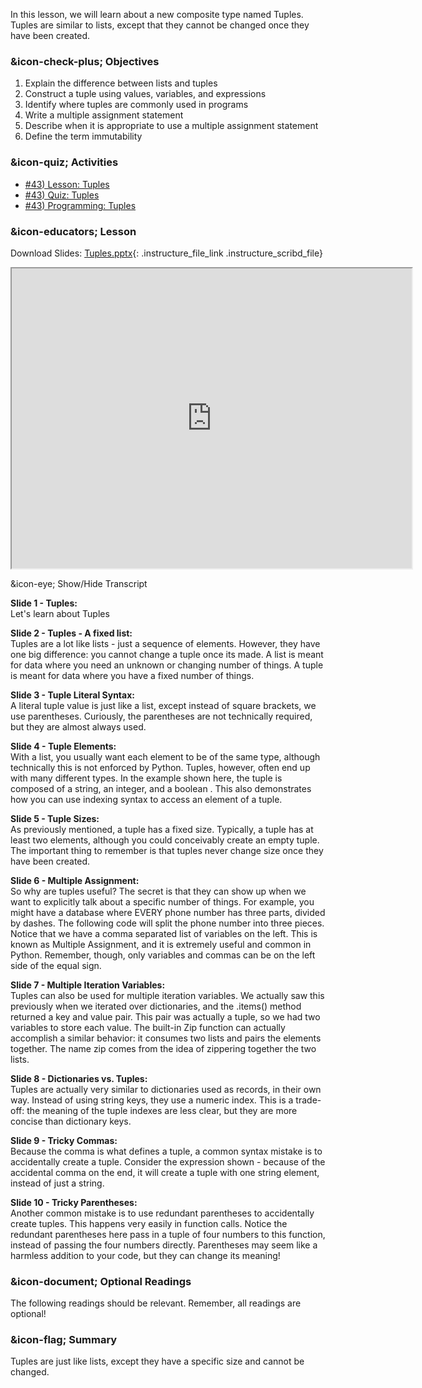 In this lesson, we will learn about a new composite type named Tuples. Tuples
are similar to lists, except that they cannot be changed once they have been
created.

###  &icon-check-plus; Objectives

  1. Explain the difference between lists and tuples
  2. Construct a tuple using values, variables, and expressions
  3. Identify where tuples are commonly used in programs
  4. Write a multiple assignment statement
  5. Describe when it is appropriate to use a multiple assignment statement
  6. Define the term immutability

###  &icon-quiz; Activities

  * [#43) Lesson: Tuples](#video)
  * [#43) Quiz: Tuples](https://vt.instructure.com/courses/66476/assignments/356623)
  * [#43) Programming: Tuples](https://vt.instructure.com/courses/66476/assignments/356683)

###  &icon-educators; Lesson

Download Slides:
[Tuples.pptx](https://vt.instructure.com/courses/66476/files/5919805/download?verifier=E3i5p2dI2td6M8lZXib6PGzR7R4QBN2LfqxLQPFi&wrap=1
"Tuples.pptx" ){: .instructure_file_link .instructure_scribd_file}

<iframe height="150" width="300" style="width: 640px; height: 480px;"
webkitallowfullscreen="webkitallowfullscreen" title="Tuples"
mozallowfullscreen="mozallowfullscreen"
src="https://www.youtube.com/embed/7A0aV1-q3gk?feature=oembed&rel=0"
allowfullscreen="allowfullscreen"></iframe>

&icon-eye; Show/Hide Transcript

**Slide 1 - Tuples:**  
Let's learn about Tuples

**Slide 2 - Tuples - A fixed list:**  
Tuples are a lot like lists - just a sequence of elements. However, they have
one big difference: you cannot change a tuple once its made. A list is meant
for data where you need an unknown or changing number of things. A tuple is
meant for data where you have a fixed number of things.

**Slide 3 - Tuple Literal Syntax:**  
A literal tuple value is just like a list, except instead of square brackets,
we use parentheses. Curiously, the parentheses are not technically required,
but they are almost always used.

**Slide 4 - Tuple Elements:**  
With a list, you usually want each element to be of the same type, although
technically this is not enforced by Python. Tuples, however, often end up with
many different types. In the example shown here, the tuple is composed of a
string, an integer, and a boolean . This also demonstrates how you can use
indexing syntax to access an element of a tuple.

**Slide 5 - Tuple Sizes:**  
As previously mentioned, a tuple has a fixed size. Typically, a tuple has at
least two elements, although you could conceivably create an empty tuple. The
important thing to remember is that tuples never change size once they have
been created.

**Slide 6 - Multiple Assignment:**  
So why are tuples useful? The secret is that they can show up when we want to
explicitly talk about a specific number of things. For example, you might have
a database where EVERY phone number has three parts, divided by dashes. The
following code will split the phone number into three pieces. Notice that we
have a comma separated list of variables on the left. This is known as
Multiple Assignment, and it is extremely useful and common in Python.
Remember, though, only variables and commas can be on the left side of the
equal sign.

**Slide 7 - Multiple Iteration Variables:**  
Tuples can also be used for multiple iteration variables. We actually saw this
previously when we iterated over dictionaries, and the .items() method
returned a key and value pair. This pair was actually a tuple, so we had two
variables to store each value. The built-in Zip function can actually
accomplish a similar behavior: it consumes two lists and pairs the elements
together. The name zip comes from the idea of zippering together the two
lists.

**Slide 8 - Dictionaries vs. Tuples:**  
Tuples are actually very similar to dictionaries used as records, in their own
way. Instead of using string keys, they use a numeric index. This is a trade-
off: the meaning of the tuple indexes are less clear, but they are more
concise than dictionary keys.

**Slide 9 - Tricky Commas:**  
Because the comma is what defines a tuple, a common syntax mistake is to
accidentally create a tuple. Consider the expression shown - because of the
accidental comma on the end, it will create a tuple with one string element,
instead of just a string.

**Slide 10 - Tricky Parentheses:**  
Another common mistake is to use redundant parentheses to accidentally create
tuples. This happens very easily in function calls. Notice the redundant
parentheses here pass in a tuple of four numbers to this function, instead of
passing the four numbers directly. Parentheses may seem like a harmless
addition to your code, but they can change its meaning!

###  &icon-document; Optional Readings

The following readings should be relevant. Remember, all readings are
optional!

###  &icon-flag; Summary

Tuples are just like lists, except they have a specific size and cannot be
changed.